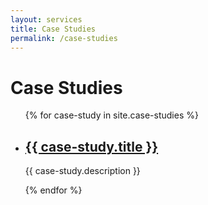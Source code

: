 ```yaml
---
layout: services
title: Case Studies
permalink: /case-studies
---
```

<h1>Case Studies</h1>

<ul>
  {% for case-study in site.case-studies %}
    <li>
      <h2>
        <a href="{{ case-study.url }}">{{ case-study.title }}</a>
      </h2>
      <p>{{ case-study.description }}</p>
    </li>
  {% endfor %}
</ul>